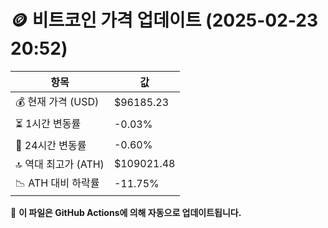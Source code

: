 # 🪙 비트코인 가격 업데이트 (2025-02-23 20:52)

| 항목                | 값 |
|--------------------|----------------|
| 💰 현재 가격 (USD) | $96185.23 |
| ⏳ 1시간 변동률    | -0.03% |
| 📆 24시간 변동률   | -0.60% |
| 🔝 역대 최고가 (ATH) | $109021.48 |
| 📉 ATH 대비 하락률 | -11.75% |

🔄 **이 파일은 GitHub Actions에 의해 자동으로 업데이트됩니다.**
